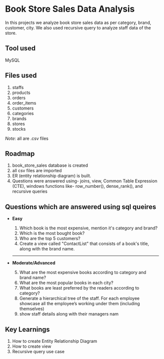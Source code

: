 
# Book Store Sales Data Analysis

In this projects we analyze book store sales data as per category, brand, customer, city. We also used recursive query to analyze staff data of the store.


## Tool used
MySQL

## Files used 

1. staffs
2. products
3. orders
4. order_items
5. customers
6. categories
7. brands
8. stores
9. stocks 
&nbsp;

_Note_: all are .csv files
## Roadmap
1. book_store_sales database is created
2. all csv files are imported
3. ER (entity relationship diagram) is built.
4. Questions were answered using- joins, view, Common Table Expression (CTE), windows functions like- row_number(), dense_rank(), and recursive queries



## Questions which are answered using sql queires

* __Easy__
   1. Which book is the most expensive, mention it's category and 
      brand?
   2. Which is the most bought book?
   3. Who are the top 5 customers?
   4. Create a view called "ContactList" that consists of a book's title, along with the brand name.
&nbsp;
  - - - -
* __Moderate/Advanced__

    5. What are the most expensive books according to category and 
       brand name?
   6. What are the most popular books in each city?
   7. What books are least preferred by the readers according to 
      category?
   8. Generate a hierarchical tree of the staff. For each employee 
      showcase all the employee’s working under them (including 
      themselves) 
   9. show staff details along with their managers nam
 
 ## Key Learnings
1. How to create Entity Relationship Diagram
2. How to create view
3. Recursive query use case
      
